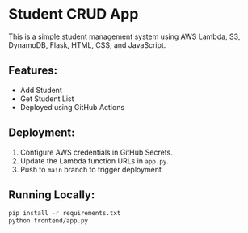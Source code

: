 # Student CRUD App

This is a simple student management system using AWS Lambda, S3, DynamoDB, Flask, HTML, CSS, and JavaScript.

## Features:
- Add Student
- Get Student List
- Deployed using GitHub Actions

## Deployment:
1. Configure AWS credentials in GitHub Secrets.
2. Update the Lambda function URLs in `app.py`.
3. Push to `main` branch to trigger deployment.

## Running Locally:
```bash
pip install -r requirements.txt
python frontend/app.py
